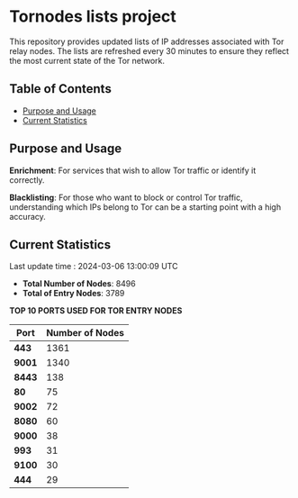 # Tornodes lists project

This repository provides updated lists of IP addresses associated with Tor relay nodes. The lists are refreshed every 30 minutes to ensure they reflect the most current state of the Tor network.

## Table of Contents

- [Purpose and Usage](#purpose-and-usage)
- [Current Statistics](#current-statistics)


## Purpose and Usage

**Enrichment**: For services that wish to allow Tor traffic or identify it correctly.

**Blacklisting**: For those who want to block or control Tor traffic, understanding which IPs belong to Tor can be a starting point with a high accuracy.

## Current Statistics

Last update time : 2024-03-06 13:00:09 UTC

- **Total Number of Nodes**: 8496
- **Total of Entry Nodes**: 3789

**TOP 10 PORTS USED FOR TOR ENTRY NODES**

| **Port** | **Number of Nodes** |
|------|-----------------|
| **443**   | 1361  |
| **9001**   | 1340  |
| **8443**   | 138  |
| **80**   | 75  |
| **9002**   | 72  |
| **8080**   | 60  |
| **9000**   | 38  |
| **993**   | 31  |
| **9100**   | 30  |
| **444**   | 29  |

